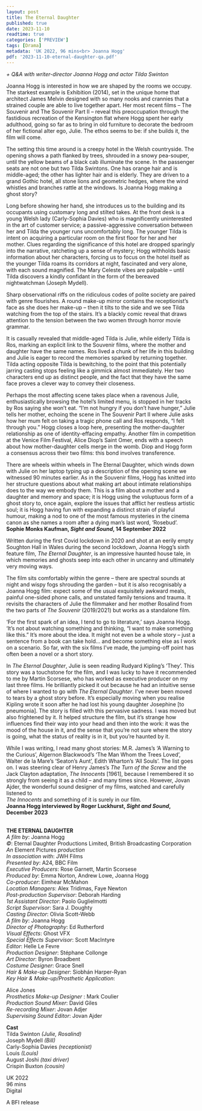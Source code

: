```yaml
---
layout: post
title: The Eternal Daughter
published: true
date: 2023-11-10
readtime: true
categories: ['PREVIEW']
tags: [Drama]
metadata: 'UK 2022, 96 mins<br> Joanna Hogg'
pdf: '2023-11-10-eternal-daughter-qa.pdf'
---
```


_+ Q&A with writer-director Joanna Hogg and actor Tilda Swinton_

Joanna Hogg is interested in how we are shaped by the rooms we occupy. The starkest example is Exhibition (2014), set in the unique home that architect James Melvin designed with so many nooks and crannies that a strained couple are able to live together apart. Her most recent films – The Souvenir and The Souvenir Part II – reveal this preoccupation through the fastidious recreation of the Kensington flat where Hogg spent her early adulthood, going so far as to bring in old furniture to decorate the bedroom of her fictional alter ego, Julie. The ethos seems to be: if she builds it, the film will come.

The setting this time around is a creepy hotel in the Welsh countryside. The opening shows a path flanked by trees, shrouded in a snowy pea-souper, until the yellow beams of a black cab illuminate the scene. In the passenger seats are not one but two Tilda Swintons. One has orange hair and is middle-aged; the other has lighter hair and is elderly. They are driven to a grand Gothic hotel, all stone lions and geometric hedges, where the wind whistles and branches rattle at the windows. Is Joanna Hogg making a ghost story?

Long before showing her hand, she introduces us to the building and its occupants using customary long and stilted takes. At the front desk is a young Welsh lady (Carly-Sophia Davies) who is magnificently uninterested in the art of customer service; a passive-aggressive conversation between her and Tilda the younger runs uncomfortably long. The younger Tilda is intent on acquiring a particular room on the first floor for her and her mother. Clues regarding the significance of this hotel are dropped sparingly into the narrative, ratcheting up a sense of mystery; Hogg withholds basic information about her characters, forcing us to focus on the hotel itself as the younger Tilda roams its corridors at night, fascinated and very alone, with each sound magnified. The Mary Celeste vibes are palpable – until Tilda discovers a kindly confidant in the form of the bereaved nightwatchman (Joseph Mydell).

Sharp observational riffs on the ridiculous codes of polite society are paired with genre flourishes. A round make-up mirror contains the receptionist’s face as she does her make-up – then it tilts to the side and we see Tilda watching from the top of the stairs. It’s a blackly comic reveal that draws attention to the tension between the two women through horror movie grammar.

It is casually revealed that middle-aged Tilda is Julie, while elderly Tilda is Ros, marking an explicit link to the Souvenir films, where the mother and daughter have the same names. Ros lived a chunk of her life in this building and Julie is eager to record the memories sparked by returning together. Tilda acting opposite Tilda is bewitching, to the point that this potentially jarring casting stops feeling like a gimmick almost immediately. Her two characters end up as distinct people, and the fact that they have the same face proves a clever way to convey their closeness.

Perhaps the most affecting scene takes place when a ravenous Julie, enthusiastically browsing the hotel’s limited menu, is stopped in her tracks by Ros saying she won’t eat. “I’m not hungry if you don’t have hunger,” Julie tells her mother, echoing the scene in The Souvenir Part II where Julie asks how her mum felt on taking a tragic phone call and Ros responds, “I felt through you.” Hogg closes a loop here, presenting the mother-daughter relationship as one of identity-effacing empathy. Another film in competition at the Venice Film Festival, Alice Diop’s Saint Omer, ends with a speech about how mother-daughter cells merge in the womb. Diop and Hogg form a consensus across their two films: this bond involves transference.

There are wheels within wheels in The Eternal Daughter, which winds down with Julie on her laptop typing up a description of the opening scene we witnessed 90 minutes earlier. As in the Souvenir films, Hogg has knitted into her structure questions about what making art about intimate relationships does to the way we embody them. This is a film about a mother and a daughter and memory and space; it is Hogg using the voluptuous form of a ghost story to, once again, explore the issues that afflict her restless artistic soul; it is Hogg having fun with expanding a distinct strain of playful humour, making a nod to one of the most famous mysteries in the cinema canon as she names a room after a dying man’s last word, ‘Rosebud’.  
**Sophie Monks Kaufman, _Sight and Sound_, 14 September 2022**  

Written during the first Covid lockdown in 2020 and shot at an eerily empty Soughton Hall in Wales during the second lockdown, Joanna Hogg’s sixth feature film, _The Eternal Daughter_, is an impressive haunted house tale, in which memories and ghosts seep into each other in uncanny and ultimately very moving ways.

The film sits comfortably within the genre – there are spectral sounds at night and wispy fogs shrouding the garden – but it is also recognisably a Joanna Hogg film: expect some of the usual exquisitely awkward meals, painful one-sided phone calls, and unstated family tensions and trauma. It revisits the characters of Julie the filmmaker and her mother Rosalind from the two parts of _The Souvenir_ (2019/2021) but works as a standalone film.

‘For the first spark of an idea, I tend to go to literature,’ says Joanna Hogg. ‘It’s not about watching something and thinking, “I want to make something like this.” It’s more about the idea. It might not even be a whole story – just a sentence from a book can take hold… and become something else as I work on a scenario. So far, with the six films I’ve made, the jumping-off point has often been a novel or a short story.

In _The Eternal Daughter_, Julie is seen reading Rudyard Kipling’s ‘They’. This story was a touchstone for the film, and I was lucky to have it recommended to me by Martin Scorsese, who has worked as executive producer on my last three films. He brilliantly picked it out because he had an intuitive sense of where I wanted to go with _The Eternal Daughter_. I’ve never been moved to tears by a ghost story before. It’s especially moving when you realise Kipling wrote it soon after he had lost his young daughter Josephine [to pneumonia]. The story is filled with this pervasive sadness. I was moved but also frightened by it. It helped structure the film, but it’s strange how influences find their way into your head and then into the work: it was the mood of the house in it, and the sense that you’re not sure where the story is going, what the status of reality is in it, but you’re haunted by it.

While I was writing, I read many ghost stories: M.R. James’s ‘A Warning to the Curious’, Algernon Blackwood’s ‘The Man Whom the Trees Loved’, Walter de la Mare’s ‘Seaton’s Aunt’, Edith Wharton’s ‘All Souls’. The list goes on. I was steering clear of Henry James’s _The Turn of the Screw_ and the Jack Clayton adaptation, _The Innocents_ [1961], because I remembered it so strongly from seeing it as a child – and many times since. However, Jovan Ajder, the wonderful sound designer of my films, watched and carefully listened to  
_The Innocents_ and something of it is surely in our film.  
**Joanna Hogg interviewed by Roger Luckhurst, _Sight and Sound_, December 2023**  
<br>

**THE ETERNAL DAUGHTER**  
_A film by_: Joanna Hogg  
_©_: Eternal Daughter Productions Limited, British Broadcasting Corporation  
_An_ Element Pictures _production_  
_In association with_: JWH Films  
_Presented by_: A24, BBC Film  
_Executive Producers_: Rose Garnett, Martin Scorsese  
_Produced by_: Emma Norton, Andrew Lowe, Joanna Hogg  
_Co-producer_: Eimhear McMahon  
_Location Managers_: Alex Tridimas, Faye Newton  
_Post-production Supervisor_: Deborah Harding  
_1st Assistant Director_: Paolo Guglielmotti  
_Script Supervisor_: Sara J. Doughty  
_Casting Director_: Olivia Scott-Webb  
_A film by_: Joanna Hogg  
_Director of Photography_: Ed Rutherford  
_Visual Effects_: Ghost VFX  
_Special Effects Supervisor_: Scott MacIntyre  
_Editor_: Helle Le Fevre  
_Production Designer_: Stéphane Collonge  
_Art Director_: Byron Broadbent  
_Costume Designer_: Grace Snell  
_Hair & Make-up Designer_: Siobhán Harper-Ryan  
_Key Hair & Make-up/Prosthetic Application_:

Alice Jones  
_Prosthetics Make-up Designer_ : Mark Coulier  
_Production Sound Mixer_: David Giles  
_Re-recording Mixer_: Jovan Adjer  
_Supervising Sound Editor_: Jovan Ajder  

**Cast**   
Tilda Swinton _(Julie, Rosalind)_  
Joseph Mydell _(Bill)_  
Carly-Sophia Davies _(receptionist)_  
Louis _(Louis)_  
August Joshi _(taxi driver)_  
Crispin Buxton _(cousin)_  

UK 2022  
96 mins  
Digital  

A BFI release
<!--stackedit_data:
eyJoaXN0b3J5IjpbLTE0NTY3NzY1NTddfQ==
-->